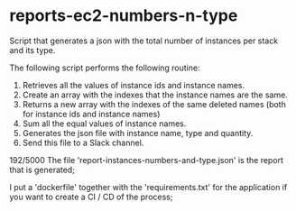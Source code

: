 # reports-ec2-numbers-n-type
Script that generates a json with the total number of instances per stack and its type.

The following script performs the following routine:
1) Retrieves all the values of instance ids and instance names.
2) Create an array with the indexes that the instance names are the same.
3) Returns a new array with the indexes of the same deleted names (both for instance ids and instance names)
4) Sum all the equal values of instance names.
5) Generates the json file with instance name, type and quantity.
6) Send this file to a Slack channel.


192/5000
The file 'report-instances-numbers-and-type.json' is the report that is generated;

I put a 'dockerfile' together with the 'requirements.txt' for the application if you want to create a CI / CD of the process;

